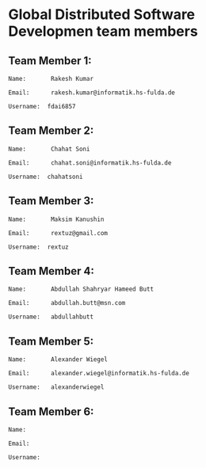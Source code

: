 # Global Distributed Software Developmen team members

## Team Member 1:

	Name: 		Rakesh Kumar

	Email:		rakesh.kumar@informatik.hs-fulda.de

	Username:  fdai6857

## Team Member 2:

	Name: 		Chahat Soni

	Email:		chahat.soni@informatik.hs-fulda.de

	Username:  chahatsoni

## Team Member 3:

	Name: 		Maksim Kanushin

	Email:		rextuz@gmail.com

	Username:  rextuz

## Team Member 4:

	Name:		Abdullah Shahryar Hameed Butt

	Email:		abdullah.butt@msn.com

	Username:   abdullahbutt

## Team Member 5:

	Name: 		Alexander Wiegel

	Email:		alexander.wiegel@informatik.hs-fulda.de

	Username:   alexanderwiegel

## Team Member 6:

	Name: 		

	Email:		

	Username:   
